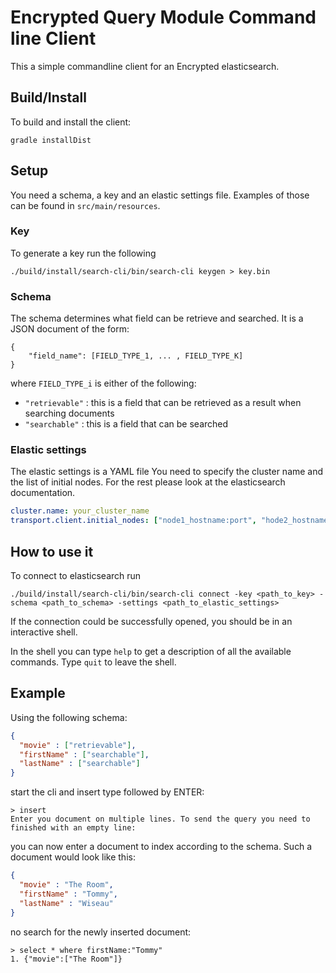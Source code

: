 # Encrypted Query Module Command line Client

This a simple commandline client for an Encrypted elasticsearch.

## Build/Install
To build and install the client:
```shell
gradle installDist
```

## Setup
You need a schema, a key and an elastic settings file.
Examples of those can be found in `src/main/resources`.

### Key
To generate a key run the following
```shell
./build/install/search-cli/bin/search-cli keygen > key.bin
```

### Schema
The schema determines what field can be retrieve and searched.
It is a JSON document of the form:
```
{
    "field_name": [FIELD_TYPE_1, ... , FIELD_TYPE_K]
}
```
where `FIELD_TYPE_i` is either of the following:
- `"retrievable"` : this is a field that can be retrieved as a result when searching documents
- `"searchable"` : this is a field that can be searched

### Elastic settings
The elastic settings is a YAML file
You need to specify the cluster name and the list of initial nodes.
For the rest please look at the elasticsearch documentation.
```yaml
cluster.name: your_cluster_name
transport.client.initial_nodes: ["node1_hostname:port", "hode2_hostname:port"]
```

## How to use it
To connect to elasticsearch run
```
./build/install/search-cli/bin/search-cli connect -key <path_to_key> -schema <path_to_schema> -settings <path_to_elastic_settings>
```
If the connection could be successfully opened, you should be in an interactive
shell.

In the shell you can type `help` to get a description of all the available commands.
Type `quit` to leave the shell.

## Example

Using the following schema:

```json
{
  "movie" : ["retrievable"],
  "firstName" : ["searchable"],
  "lastName" : ["searchable"]
}
```

start the cli and insert type followed by ENTER:

```
> insert
Enter you document on multiple lines. To send the query you need to finished with an empty line:

```

you can now enter a document to index according to the schema. Such a document would look like this:

```json
{
  "movie" : "The Room",
  "firstName" : "Tommy",
  "lastName" : "Wiseau"
}
```

no search for the newly inserted document:

```
> select * where firstName:"Tommy"
1. {"movie":["The Room"]}
```